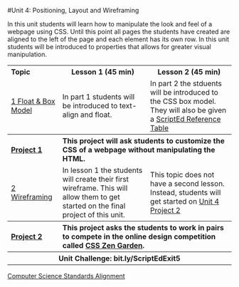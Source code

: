 #Unit 4: Positioning, Layout and Wireframing 

In this unit students will learn how to manipulate the look and feel of a webpage using CSS. Until this point all pages the students have created are aligned to the left of the page and each element has its own row. In this unit students will be introduced to properties that allows for greater visual manipulation.  

<table>
<tr>
	<th align="left">Topic</th>
	<th>Lesson 1 (45 min)</th>
	<th>Lesson 2 (45 min)</th>
</tr>
<tr>
	<td align="left"> <a href="topics/topic1">1 Float & Box Model</a> </td>
	<td>In part 1 students will be introduced to text-align and float. </td>
	<td>In part 2 the stduents will be introduced to the CSS box model. They will also be given a <a href ="">ScriptEd Reference Table</a></td>
</tr>
<tr>
	<th align="left"><a href ="projects/project1" >Project 1 </a> </th>
	<th align="left" colspan="2">This project will ask students to customize the CSS of a webpage without manipulating the HTML. </th>
</tr>
<tr>
	<td align="left"> <a href="topics/topic2">2 Wireframing </a> </td>
	<td>In lesson 1 the students will create their first wireframe. This will allow them to get started on the final project of this unit.</td>
	<td> This topic does not have a second lesson. Instead, students will get started on <a target="_blank" href="../../projects/project2"> Unit 4 Project 2</a> </td>
</tr>
<tr>
	<th align="left"><a href ="projects/project2" >Project 2 </a> </th>
	<th align="left" colspan="2">This project asks the students to work in pairs to compete in  the online design competition called <a href="https://www.csszengarden.com/">CSS Zen Garden</a>. </th>
</tr>
<tr>
	<th align="center" colspan="3">Unit Challenge: bit.ly/ScriptEdExit5 </th>
</tr>

</table>


[Computer Science Standards Alignment](csStandards.md)



